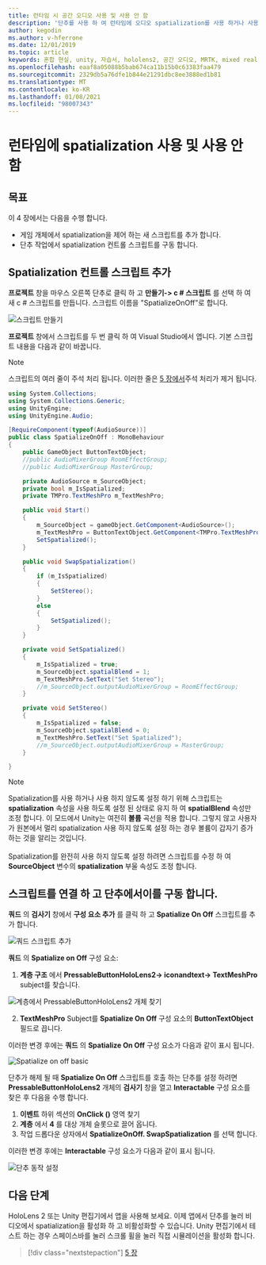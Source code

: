 ```yaml
---
title: 런타임 시 공간 오디오 사용 및 사용 안 함
description: '단추를 사용 하 여 런타임에 오디오 spatialization를 사용 하거나 사용 하지 않도록 설정 하는 c # 스크립트를 작성 하는 방법을 알아봅니다.'
author: kegodin
ms.author: v-hferrone
ms.date: 12/01/2019
ms.topic: article
keywords: 혼합 현실, unity, 자습서, hololens2, 공간 오디오, MRTK, mixed reality toolkit, UWP, Windows 10, HRTF, head 관련 전송 함수, 반향, Microsoft Spatializer
ms.openlocfilehash: eaaf8a05088b5bab674ca11b15b0c63383faa479
ms.sourcegitcommit: 2329db5a76dfe1b844e21291dbc8ee3888ed1b81
ms.translationtype: MT
ms.contentlocale: ko-KR
ms.lasthandoff: 01/08/2021
ms.locfileid: "98007343"
---
```

# <a name="enabling-and-disabling-spatialization-at-run-time"></a>런타임에 spatialization 사용 및 사용 안 함

## <a name="objectives"></a>목표

이 4 장에서는 다음을 수행 합니다.
* 게임 개체에서 spatialization을 제어 하는 새 스크립트를 추가 합니다.
* 단추 작업에서 spatialization 컨트롤 스크립트를 구동 합니다.

## <a name="add-spatialization-control-script"></a>Spatialization 컨트롤 스크립트 추가

**프로젝트** 창을 마우스 오른쪽 단추로 클릭 하 고 **만들기-> c # 스크립트** 를 선택 하 여 새 c # 스크립트를 만듭니다. 스크립트 이름을 "SpatializeOnOff"로 합니다.

![스크립트 만들기](images/spatial-audio/create-script.png)

**프로젝트** 창에서 스크립트를 두 번 클릭 하 여 Visual Studio에서 엽니다. 기본 스크립트 내용을 다음과 같이 바꿉니다.

> [!NOTE]
> 스크립트의 여러 줄이 주석 처리 됩니다. 이러한 줄은 [5 장에서](unity-spatial-audio-ch5.md)주석 처리가 제거 됩니다.

```c#
using System.Collections;
using System.Collections.Generic;
using UnityEngine;
using UnityEngine.Audio;

[RequireComponent(typeof(AudioSource))]
public class SpatializeOnOff : MonoBehaviour
{
    public GameObject ButtonTextObject;
    //public AudioMixerGroup RoomEffectGroup;
    //public AudioMixerGroup MasterGroup;

    private AudioSource m_SourceObject;
    private bool m_IsSpatialized;
    private TMPro.TextMeshPro m_TextMeshPro;

    public void Start()
    {
        m_SourceObject = gameObject.GetComponent<AudioSource>();
        m_TextMeshPro = ButtonTextObject.GetComponent<TMPro.TextMeshPro>();
        SetSpatialized();
    }

    public void SwapSpatialization()
    {
        if (m_IsSpatialized)
        {
            SetStereo();
        }
        else
        {
            SetSpatialized();
        }
    }

    private void SetSpatialized()
    {
        m_IsSpatialized = true;
        m_SourceObject.spatialBlend = 1;
        m_TextMeshPro.SetText("Set Stereo");
        //m_SourceObject.outputAudioMixerGroup = RoomEffectGroup;
    }

    private void SetStereo()
    {
        m_IsSpatialized = false;
        m_SourceObject.spatialBlend = 0;
        m_TextMeshPro.SetText("Set Spatialized");
        //m_SourceObject.outputAudioMixerGroup = MasterGroup;
    }

}
```

> [!NOTE]
> Spatialization를 사용 하거나 사용 하지 않도록 설정 하기 위해 스크립트는 **spatialization** 속성을 사용 하도록 설정 된 상태로 유지 하 여 **spatialBlend** 속성만 조정 합니다. 이 모드에서 Unity는 여전히 **볼륨** 곡선을 적용 합니다. 그렇지 않고 사용자가 원본에서 멀리 spatialization 사용 하지 않도록 설정 하는 경우 볼륨이 갑자기 증가 하는 것을 알리는 것입니다. <br> <br>
> Spatialization를 완전히 사용 하지 않도록 설정 하려면 스크립트를 수정 하 여 **SourceObject** 변수의 **spatialization** 부울 속성도 조정 합니다.

## <a name="attach-your-script-and-drive-it-from-the-button"></a>스크립트를 연결 하 고 단추에서이를 구동 합니다.

**쿼드** 의 **검사기** 창에서 **구성 요소 추가** 를 클릭 하 고 **Spatialize On Off** 스크립트를 추가 합니다.

![쿼드 스크립트 추가](images/spatial-audio/add-script-to-quad.png)

**쿼드** 의 **Spatialize on Off** 구성 요소:
1. **계층 구조** 에서 **PressableButtonHoloLens2-> iconandtext-> TextMeshPro** subject를 찾습니다.

![계층에서 PressableButtonHoloLens2 개체 찾기](images/spatial-audio/pressable-button-object.png)

2. **TextMeshPro** Subject를 **Spatialize On Off** 구성 요소의 **ButtonTextObject** 필드로 끕니다.

이러한 변경 후에는 **쿼드** 의 **Spatialize On Off** 구성 요소가 다음과 같이 표시 됩니다.

![Spatialize on off basic](images/spatial-audio/spatialize-on-off-basic.png)

단추가 해제 될 때 **Spatialize On Off** 스크립트를 호출 하는 단추를 설정 하려면 **PressableButtonHoloLens2** 개체의 **검사기** 창을 열고 **Interactable** 구성 요소를 찾은 후 다음을 수행 합니다.
1. **이벤트** 하위 섹션의 **OnClick ()** 영역 찾기
2. **계층** 에서 **4** 를 대상 개체 슬롯으로 끌어 옵니다.
3. 작업 드롭다운 상자에서 **SpatializeOnOff. SwapSpatialization** 를 선택 합니다.

이러한 변경 후에는 **Interactable** 구성 요소가 다음과 같이 표시 됩니다.

![단추 동작 설정](images/spatial-audio/button-action-settings.png)

## <a name="next-steps"></a>다음 단계

HoloLens 2 또는 Unity 편집기에서 앱을 사용해 보세요. 이제 앱에서 단추를 눌러 비디오에서 spatialization을 활성화 하 고 비활성화할 수 있습니다. Unity 편집기에서 테스트 하는 경우 스페이스바를 눌러 스크롤 휠을 눌러 직접 시뮬레이션을 활성화 합니다. 

> [!div class="nextstepaction"]
> [5 장](unity-spatial-audio-ch5.md) 

